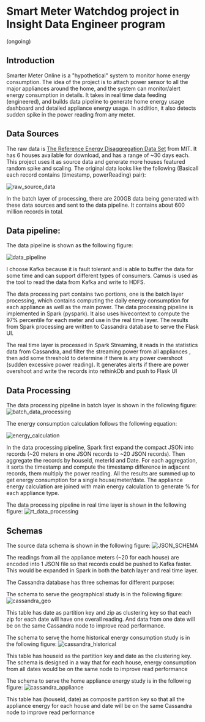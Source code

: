 # Smart Meter Watchdog project in Insight Data Engineer program
(ongoing)

## Introduction
Smarter Meter Online is a "hypothetical" system to monitor home energy consumption. The idea of the project is to attach power sensor to all the major appliances around the home, and the system can monitor/alert energy consumption in details. It takes in real time data feeding (engineered), and builds data pipeline to generate home energy usage dashboard and detailed appliance energy usage. In addition, it also detects sudden spike in the power reading from any meter.

## Data Sources
The raw data is [The Reference Energy Disaggregation Data Set](http://redd.csail.mit.edu/) from MIT. It has 6 houses available for download, and has a range of ~30 days each. This project uses it as source data and generate more houses featured random spike and scaling. The original data looks like the following (Basicall each record contains (timestamp, powerReading) pair):

![raw_source_data](images/data_source.png)

In the batch layer of processing, there are 200GB data being generated with these data sources and sent to the data pipeline. It contains about 600 million records in total.

## Data pipeline:
The data pipeline is shown as the following figure:

![data_pipeline](images/data_pipeline.png)

I choose Kafka because it is fault tolerant and is able to buffer the data for some time and can support different types of consumers. Camus is used as the tool to read the data from Kafka and write to HDFS. 

The data processing part contains two portions, one is the batch layer processing, which contains computing the daily energy consumption for each appliance as well as the main power. The data processing pipeline is implemented in Spark (pyspark). It also uses hivecontext to compute the 97% percentile for each meter and use in the real time layer. The results from Spark processing are written to Cassandra database to serve the Flask UI.

The real time layer is processed in Spark Streaming, it reads in the statistics data from Cassandra, and filter the streaming power from all appliances , then add some threshold to determine if there is any power overshoot (sudden excessive power reading). It generates alerts if there are power overshoot and write the records into rethinkDb and push to Flask UI

## Data Processing

The data processing pipeline in batch layer is shown in the following figure:
![batch_data_processing](images/BatchProcessing.png)

The energy consumption calculation follows the following equation:

![energy_calculation](images/EnergyConsumption.png)

In the data processing pipeline, Spark first expand the compact JSON into records (~20 meters in one JSON records to ~20 JSON records). Then aggregate the records by houseId, meterId and Date. For each aggregation, it sorts the timestamp and compute the timestamp difference in adjacent records, them multiply the power reading. All the results are summed up to get energy consumption for a single house/meter/date. The appliance energy calculation are joined with main energy calculation to generate % for each appliance type.

The data processing pipeline in real time layer is shown in the following figure:
![rt_data_processing](images/RealTimeProcessing.png)

## Schemas

The source data schema is shown in the following figure:
![JSON_SCHEMA](images/JSONSchema.png)

The readings from all the appliance meters (~20 for each house) are encoded into 1 JSON file so that records could be pushed to Kafka faster. This would be expanded in Spark in both the batch layer and real time layer.

The Cassandra database has three schemas for different purpose:

The schema to serve the geographical study is in the following figure:
![cassandra_geo](images/CassandraSchemaZip.png)

This table has date as partition key and zip as clustering key so that each zip for each date will have one overall reading. And data from one date will be on the same Cassandra node to improve read performance.

The schema to serve the home historical energy consumption study is in the following figure:
![cassandra_historical](images/CassandraSchemaMain.png)

This table has houseid as the partition key and date as the clustering key. The schema is designed in a way that for each house, energy consumption from all dates would be on the same node to improve read performance

The schema to serve the home appliance energy study is in the following figure:
![cassandra_appliance](images/CassandraSchemaApp.png)

This table has (houseid, date) as composite partition key so that all the appliance energy for each house and date will be on the same Cassandra node to improve read performance
